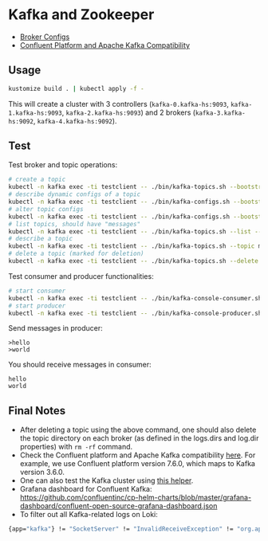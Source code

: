 # Kafka and Zookeeper
- [Broker Configs](https://kafka.apache.org/documentation/#brokerconfigs)
- [Confluent Platform and Apache Kafka Compatibility](https://docs.confluent.io/platform/current/installation/versions-interoperability.html)
## Usage
```bash
kustomize build . | kubectl apply -f -
```
This will create a cluster with 3 controllers (`kafka-0.kafka-hs:9093`, `kafka-1.kafka-hs:9093`, `kafka-2.kafka-hs:9093`) and 2 brokers (`kafka-3.kafka-hs:9092`, `kafka-4.kafka-hs:9092`).
## Test
Test broker and topic operations:
```bash
# create a topic
kubectl -n kafka exec -ti testclient -- ./bin/kafka-topics.sh --bootstrap-server kafka-3.kafka-hs.kafka.svc.cluster.local:9092 --topic messages --create --partitions 1 --replication-factor 2 --config retention.ms=86400001 --config retention.bytes=274877906943
# describe dynamic configs of a topic
kubectl -n kafka exec -ti testclient -- ./bin/kafka-configs.sh --bootstrap-server kafka-3.kafka-hs.kafka.svc.cluster.local:9092 --entity-type topics --entity-name messages --describe
# alter topic configs
kubectl -n kafka exec -ti testclient -- ./bin/kafka-configs.sh --bootstrap-server kafka-3.kafka-hs.kafka.svc.cluster.local:9092 --alter --entity-type topics --entity-name messages --add-config retention.bytes=274877906944
# list topics, should have "messages"
kubectl -n kafka exec -ti testclient -- ./bin/kafka-topics.sh --list --bootstrap-server kafka-3.kafka-hs.kafka.svc.cluster.local:9092
# describe a topic
kubectl -n kafka exec -ti testclient -- ./bin/kafka-topics.sh --topic messages --describe --bootstrap-server kafka-3.kafka-hs.kafka.svc.cluster.local:9092
# delete a topic (marked for deletion)
kubectl -n kafka exec -ti testclient -- ./bin/kafka-topics.sh --delete --topic messages --bootstrap-server kafka-3.kafka-hs.kafka.svc.cluster.local:9092
```
Test consumer and producer functionalities:
```bash
# start consumer
kubectl -n kafka exec -ti testclient -- ./bin/kafka-console-consumer.sh --bootstrap-server kafka-3.kafka-hs.kafka.svc.cluster.local:9092,kafka-4.kafka-hs.kafka.svc.cluster.local:9092 --topic messages --from-beginning
# start producer
kubectl -n kafka exec -ti testclient -- ./bin/kafka-console-producer.sh --broker-list kafka-3.kafka-hs.kafka.svc.cluster.local:9092,kafka-4.kafka-hs.kafka.svc.cluster.local:9092 --topic messages
```
Send messages in producer:
```
>hello
>world
```
You should receive messages in consumer:
```
hello
world
```
## Final Notes
- After deleting a topic using the above command, one should also delete the topic directory on each broker (as defined in the logs.dirs and log.dir properties) with `rm -rf` command.
- Check the Confluent platform and Apache Kafka compatibility [here](https://docs.confluent.io/platform/current/installation/versions-interoperability.html). For example, we use Confluent platform version 7.6.0, which maps to Kafka version 3.6.0.
- One can also test the Kafka cluster using [this helper](https://github.com/rmoff/kafka-listeners/tree/master/golang).
- Grafana dashboard for Confluent Kafka: https://github.com/confluentinc/cp-helm-charts/blob/master/grafana-dashboard/confluent-open-source-grafana-dashboard.json
- To filter out all Kafka-related logs on Loki:
```bash
{app="kafka"} != "SocketServer" != "InvalidReceiveException" != "org.apache.kafka.common.network" != "Thread.java" != "kafka_exporter.go"
```

